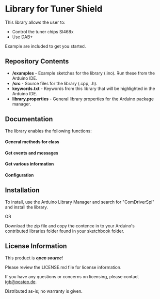 Library for Tuner Shield
================================================

This library allows the user to:
* Control the tuner chips SI468x
* Use DAB+

Example are included to get you started.

Repository Contents
-------------------

* **/examples** - Example sketches for the library (.ino). Run these from the Arduino IDE. 
* **/src** - Source files for the library (.cpp, .h).
* **keywords.txt** - Keywords from this library that will be highlighted in the Arduino IDE. 
* **library.properties** - General library properties for the Arduino package manager. 

Documentation
--------------
The library enables the following functions:

#### General methods for class

#### Get events and messages

#### Get various information

#### Configuration


Installation
--------------
To install, use the Arduino Library Manager and search for "ComDriverSpi" and install the library.

OR

Download the zip file and copy the contence in to your Arduino's contributed libraries folder found in your sketchbook folder.


License Information
-------------------

This product is _**open source**_! 

Please review the LICENSE.md file for license information. 

If you have any questions or concerns on licensing, please contact igb@posteo.de.

Distributed as-is; no warranty is given.
